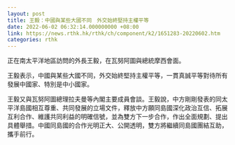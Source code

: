```yaml
---
layout: post
title: 王毅：中國與某些大國不同　外交始終堅持主權平等
date: 2022-06-02 06:32:14.000000000 +08:00
link: https://news.rthk.hk/rthk/ch/component/k2/1651283-20220602.htm
categories: rthk
---
```


正在南太平洋地區訪問的外長王毅，在瓦努阿圖與總統摩西會面。

王毅表示，中國與某些大國不同，外交始終堅持主權平等，一貫真誠平等對待所有發展中國家、特別是中小國家。

王毅又與瓦努阿圖總理拉夫曼等內閣主要成員會談。王毅說，中方剛剛發表的同太平洋島國相互尊重、共同發展的立場文件，釋放中方願同島國深化政治互信、拓展互利合作、維護共同利益的明確信號，並為雙方下一步合作，作出全面規劃、提出具體舉措。中國同島國的合作光明正大、公開透明，雙方將繼續同島國團結互助，攜手前行。

 
